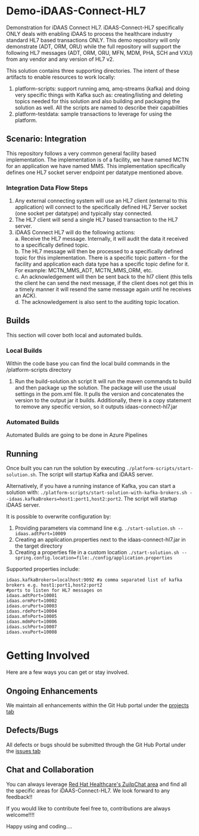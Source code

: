 # Demo-iDAAS-Connect-HL7
Demonstration for iDAAS Connect HL7. iDAAS-Connect-HL7 specifically ONLY deals with enabling 
iDAAS to process the healthcare industry standard HL7 based transactions ONLY. This demo repository
will only demonstrate (ADT, ORM, ORU) while the full repository
will support the following HL7 messages (ADT, ORM, ORU, MFN, MDM, PHA, SCH and VXU) 
from any vendor and any version of HL7 v2.

This solution contains three supporting directories. The intent of these artifacts to enable
resources to work locally: <br/>
1. platform-scripts: support running amq, amq-streams (kafka) and doing very specific things with 
Kafka such as: creating/listing and deleting topics needed for this solution
and also building and packaging the solution as well. All the scripts are named to describe their capabilities <br/>
2. platform-testdata: sample transactions to leverage for using the platform. 

## Scenario: Integration 
This repository follows a very common general facility based implementation. The implementation
is of a facility, we have named MCTN for an application we have named MMS. This implementation 
specifically defines one HL7 socket server endpoint per datatype mentioned above.

### Integration Data Flow Steps
 
1. Any external connecting system will use an HL7 client (external to this application) will connect to the specifically defined HL7
Server socket (one socket per datatype) and typically stay connected.
2. The HL7 client will send a single HL7 based transaction to the HL7 server.
3. iDAAS Connect HL7 will do the following actions:<br/>
    a. Receive the HL7 message. Internally, it will audit the data it received to 
    a specifically defined topic.<br/>
    b. The HL7 message will then be processed to a specifically defined topic for this implementation. There is a 
    specific topic pattern -  for the facility and application each data type has a specific topic define for it.
    For example: MCTN_MMS_ADT, MCTN_MMS_ORM, etc. <br/>
    c. An acknowledgement will then be sent back to the hl7 client (this tells the client he can send the next message,
    if the client does not get this in a timely manner it will resend the same message again until he receives an ACK).<br/>
    d. The acknowledgement is also sent to the auditing topic location.<br/>
    
## Builds
This section will cover both local and automated builds.

### Local Builds
Within the code base you can find the local build commands in the /platform-scripts directory
1.  Run the build-solution.sh script
It will run the maven commands to build and then package up the solution. The package will use the usual settings
in the pom.xml file. It pulls the version and concatenates the version to the output jar it builds.
Additionally, there is a copy statement to remove any specific version, so it outputs idaas-connect-hl7.jar

### Automated Builds
Automated Builds are going to be done in Azure Pipelines

## Running

Once built you can run the solution by executing `./platform-scripts/start-solution.sh`. 
The script will startup Kafka and iDAAS server.

Alternatively, if you have a running instance of Kafka, you can start a solution with:
`./platform-scripts/start-solution-with-kafka-brokers.sh --idaas.kafkaBrokers=host1:port1,host2:port2`.
The script will startup iDAAS server.

It is possible to overwrite configuration by:
1. Providing parameters via command line e.g.
`./start-solution.sh --idaas.adtPort=10009`
2. Creating an application.properties next to the idaas-connect-hl7.jar in the target directory
3. Creating a properties file in a custom location `./start-solution.sh --spring.config.location=file:./config/application.properties`

Supported properties include:
```properties
idaas.kafkaBrokers=localhost:9092 #a comma separated list of kafka brokers e.g. host1:port1,host2:port2
#ports to listen for HL7 messages on
idaas.adtPort=10001 
idaas.ormPort=10002
idaas.oruPort=10003
idaas.rdePort=10004
idaas.mfnPort=10005
idaas.mdmPort=10006
idaas.schPort=10007
idaas.vxuPort=10008
```

# Getting Involved
Here are a few ways you can get or stay involved.
 
## Ongoing Enhancements
We maintain all enhancements within the Git Hub portal under the 
<a href="https://github.com/RedHat-Healthcare/iDAAS-Connect-HL7/projects" target="_blank">projects tab</a>

## Defects/Bugs
All defects or bugs should be submitted through the Git Hub Portal under the 
<a href="https://github.com/RedHat-Healthcare/iDAAS-Connect-HL7/issues" target="_blank">issues tab</a>

## Chat and Collaboration
You can always leverage <a href="https://redhathealthcare.zulipchat.com" target="_blank">Red Hat Healthcare's ZuilpChat area</a>
and find all the specific areas for iDAAS-Connect-HL7. We look forward to any feedback!!

If you would like to contribute feel free to, contributions are always welcome!!!! 

Happy using and coding....

